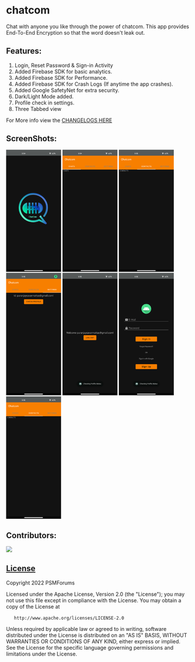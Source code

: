 # chatcom
Chat with anyone you like through the power of chatcom.
This app provides End-To-End Encryption so that the word doesn't leak out.

## Features:
1. Login, Reset Password & Sign-in Activity
2. Added Firebase SDK for basic analytics.
3. Added Firebase SDK for Performance.
4. Added Firebase SDK for Crash Logs (If anytime the app crashes).
5. Added Google SafetyNet for extra security.
6. Dark/Light Mode added.
7. Profile check in settings.
8. Three Tabbed view

For More info view the [CHANGELOGS HERE](https://github.com/psavarmattas/chatcom/blob/main/CHANGELOG.MD)

## ScreenShots:

<img width="150"  src="https://github.com/psavarmattas/chatcom/blob/main/screenshots/SplashScreenSS.png">
<img width="150" src="https://github.com/psavarmattas/chatcom/blob/main/screenshots/ChatScreenSS.png"> <img width="150"  src="https://github.com/psavarmattas/chatcom/blob/main/screenshots/ContactsScreenSS.png"> <img width="150"  src="https://github.com/psavarmattas/chatcom/blob/main/screenshots/SettingsScreenSS.png">
<img width="150"  src="https://github.com/psavarmattas/chatcom/blob/main/screenshots/ProfileScreenSS.png"> <img width="150"  src="https://github.com/psavarmattas/chatcom/blob/main/screenshots/LoginScreenSS.png"> <img width="150"  src="https://github.com/psavarmattas/chatcom/blob/main/screenshots/ContactsScreenSS.png">

## Contributors:

<a href="https://github.com/psavarmattas/chatcom/graphs/contributors">
  <img src="https://contrib.rocks/image?repo=psavarmattas/chatcom" />
</a>

## [License](https://github.com/psavarmattas/chatcom/blob/main/LICENSE.MD)

Copyright 2022 PSMForums

Licensed under the Apache License, Version 2.0 (the "License");
you may not use this file except in compliance with the License.
You may obtain a copy of the License at

       http://www.apache.org/licenses/LICENSE-2.0

Unless required by applicable law or agreed to in writing, software
distributed under the License is distributed on an "AS IS" BASIS,
WITHOUT WARRANTIES OR CONDITIONS OF ANY KIND, either express or implied.
See the License for the specific language governing permissions and
limitations under the License.
